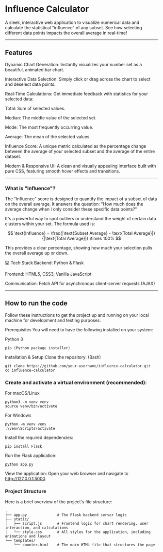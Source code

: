 # Influence Calculator
A sleek, interactive web application to visualize numerical data and calculate the statistical "influence" of any subset. See how selecting different data points impacts the overall average in real-time!

---

## Features

Dynamic Chart Generation: Instantly visualizes your number set as a beautiful, animated bar chart.

Interactive Data Selection: Simply click or drag across the chart to select and deselect data points.

Real-Time Calculations: Get immediate feedback with statistics for your selected data:

Total: Sum of selected values.

Median: The middle value of the selected set.

Mode: The most frequently occurring value.

Average: The mean of the selected values.

Influence Score: A unique metric calculated as the percentage change between the average of your selected subset and the average of the entire dataset.

Modern & Responsive UI: A clean and visually appealing interface built with pure CSS, featuring smooth hover effects and transitions.

---

### What is "Influence"?
The "Influence" score is designed to quantify the impact of a subset of data on the overall average. It answers the question: "How much does the average change when I only consider these specific data points?"

It's a powerful way to spot outliers or understand the weight of certain data clusters within your set. The formula used is:

$$ \text{Influence} = \frac{|\text{Subset Average} - \text{Total Average}|}{|\text{Total Average}|} \times 100% $$

This provides a clear percentage, showing how much your selection pulls the overall average up or down.

💻 Tech Stack
Backend: Python & Flask

Frontend: HTML5, CSS3, Vanilla JavaScript

Communication: Fetch API for asynchronous client-server requests (AJAX)

---

## How to run the code
Follow these instructions to get the project up and running on your local machine for development and testing purposes.

Prerequisites
You will need to have the following installed on your system:

Python 3
```
pip (Python package installer)
```
Installation & Setup
Clone the repository:
(Bash)
```
git clone https://github.com/your-username/influence-calculator.git
cd influence-calculator
```
### Create and activate a virtual environment (recommended):
For macOS/Linux
```
python3 -m venv venv
source venv/bin/activate
```
For Windows
```
python -m venv venv
.\venv\Scripts\activate
```
Install the required dependencies:
```
pip install Flask
```
Run the Flask application:
```
python app.py
```
View the application:
Open your web browser and navigate to http://127.0.0.1:5000.

### Project Structure
Here is a brief overview of the project's file structure:

```
.
├── app.py              # The Flask backend server logic
├── static/
│   ├── script.js       # Frontend logic for chart rendering, user interaction, and calculations
│   └── style.css       # All styles for the application, including animations and layout
└── templates/
    └── counter.html    # The main HTML file that structures the page
```
